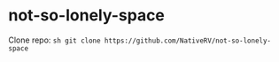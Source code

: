 # not-so-lonely-space

Clone repo:
``sh
git clone https://github.com/NativeRV/not-so-lonely-space
``